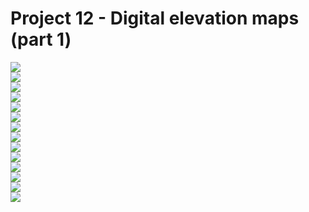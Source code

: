 # Project 12 - Digital elevation maps (part 1)
![](figures/Project12_fig1.png) \
![](figures/Project12_fig2.png) \
![](figures/Project12_fig3.png) \
![](figures/Project12_fig4.png) \
![](figures/Project12_fig5.png) \
![](figures/Project12_fig6.png) \
![](figures/Project12_fig7.png) \
![](figures/Project12_fig8.png) \
![](figures/Project12_fig9.png) \
![](figures/Project12_fig10.png) \
![](figures/Project12_fig11.png) \
![](figures/Project12_fig12.png) \
![](figures/Project12_fig13.png) \
![](figures/Project12_fig14.png)

